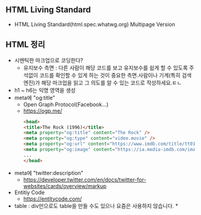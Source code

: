 ## HTML Living Standard
* HTML Living Standard(html.spec.whatwg.org) Multipage Version

## HTML 정리
* 시멘틱한 마크업으로 코딩한다? 
    * 유지보수 측면 : 다른 사람이 해당 코드를 보고 유지보수를 쉽게 할 수 있도록 주석없이 코드를 확인할 수 있게 하는 것이 중요한 측면.사람이나 기계(특히 검색엔진)가 해당 마크업을 읽고 그 의도를 알 수 있는 코드로 작성하세요.ㅌㄴ
* h1 ~ h6는 익명 영역을 생성
* meta에 "og:title"
    * Open Graph Protocol(Facebook...)
    * https://ogp.me/
        ```html
        <head>
        <title>The Rock (1996)</title>
        <meta property="og:title" content="The Rock" />
        <meta property="og:type" content="video.movie" />
        <meta property="og:url" content="https://www.imdb.com/title/tt0117500/" />
        <meta property="og:image" content="https://ia.media-imdb.com/images/rock.jpg" />
        ...
        </head>
        ```
* meta에 "twitter:description"
    * https://developer.twitter.com/en/docs/twitter-for-websites/cards/overview/markup        
* Entitiy Code
    * https://entitycode.com/
* table : div만으로도 table을 만들 수도 있으나 요즘은 사용하지 않습니다.
    * 